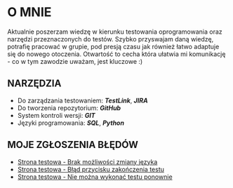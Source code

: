 <!---
- 👋 Hi, I’m @LukaszOziomek
- 👀 I’m interested in manual testing.
- 🌱 I’m currently learning the issues of manual testing and other testing tools.
- 📫 How to reach me:
  - lukaszoziomek@gmail.com,
  - https://www.linkedin.com/in/%C5%82ukasz-oziomek-531a53226/
--->
# O MNIE 
Aktualnie poszerzam wiedzę w kierunku testowania oprogramowania oraz narzędzi przeznaczonych do testów. Szybko przyswajam daną wiedzę, potrafię pracować w grupie, pod presją czasu jak również łatwo adaptuje się do nowego otoczenia. Otwartość to cecha która ułatwia mi komunikację - co w tym zawodzie uważam, jest kluczowe :)

## NARZĘDZIA
- Do zarządzania testowaniem: ***TestLink***, ***JIRA***
- Do tworzenia repozytorium: ***GitHub***
- System kontroli wersji: ***GIT***
- Języki programowania: ***SQL***, ***Python***



## MOJE ZGŁOSZENIA BŁĘDÓW
- [Strona testowa - Brak możliwości zmiany języka](https://drive.google.com/file/d/1i37onEVX_FknZWR7iZ1va1DM8B9PSMPm/view?usp=sharing)
- [Strona testowa - Błąd przycisku zakończenia testu](https://drive.google.com/file/d/1R-_cyj7LMTUmJNPEnxf-KgGDiYzY4Jkj/view?usp=sharing)
- [Strona testowa - Nie można wykonać testu ponownie](https://drive.google.com/file/d/1Qvp6e6aSpmvcJNOLmSJsmQEwGilW1Onu/view?usp=sharing)
<!---
LukaszOziomek/LukaszOziomek is a ✨ special ✨ repository because its `README.md` (this file) appears on your GitHub profile.
You can click the Preview link to take a look at your changes.
--->
